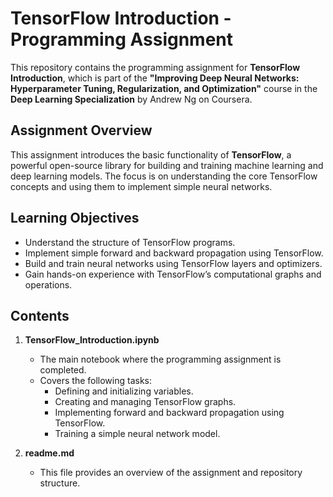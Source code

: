 # TensorFlow Introduction - Programming Assignment

This repository contains the programming assignment for **TensorFlow Introduction**, which is part of the **"Improving Deep Neural Networks: Hyperparameter Tuning, Regularization, and Optimization"** course in the **Deep Learning Specialization** by Andrew Ng on Coursera.

## Assignment Overview

This assignment introduces the basic functionality of **TensorFlow**, a powerful open-source library for building and training machine learning and deep learning models. The focus is on understanding the core TensorFlow concepts and using them to implement simple neural networks.

## Learning Objectives

- Understand the structure of TensorFlow programs.
- Implement simple forward and backward propagation using TensorFlow.
- Build and train neural networks using TensorFlow layers and optimizers.
- Gain hands-on experience with TensorFlow’s computational graphs and operations.

## Contents

1. **TensorFlow_Introduction.ipynb**  
   - The main notebook where the programming assignment is completed.
   - Covers the following tasks:
     - Defining and initializing variables.
     - Creating and managing TensorFlow graphs.
     - Implementing forward and backward propagation using TensorFlow.
     - Training a simple neural network model.

2. **readme.md**  
   - This file provides an overview of the assignment and repository structure.
